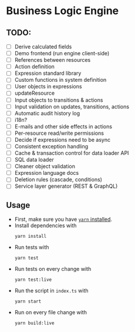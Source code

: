 # Business Logic Engine

## TODO:

- [ ] Derive calculated fields
- [ ] Demo frontend (run engine client-side)
- [ ] References between resources
- [ ] Action definition
- [ ] Expression standard library
- [ ] Custom functions in system definition
- [ ] User objects in expressions
- [ ] updateResource
- [ ] Input objects to transitions &
      actions
- [ ] Input validation on updates, transitions, actions
- [ ] Automatic audit history log
- [ ] i18n?
- [ ] E-mails and other side effects in actions
- [ ] Per-resource read/write permissions
- [ ] Decide if expressions need to be async
- [ ] Consistent exception handling
- [ ] Cache & transaction control for data loader API
- [ ] SQL data loader
- [ ] Cleaner object validation
- [ ] Expression language docs
- [ ] Deletion rules (cascade, conditions)
- [ ] Service layer generator (REST & GraphQL)

## Usage

- First, make sure you have [`yarn` installed](https://yarnpkg.com/lang/en/docs/install/).
- Install dependencies with
  ```
  yarn install
  ```
- Run tests with
  ```
  yarn test
  ```
- Run tests on every change with
  ```
  yarn test:live
  ```
- Run the script in `index.ts` with
  ```
  yarn start
  ```
- Run on every file change with
  ```
  yarn build:live
  ```
